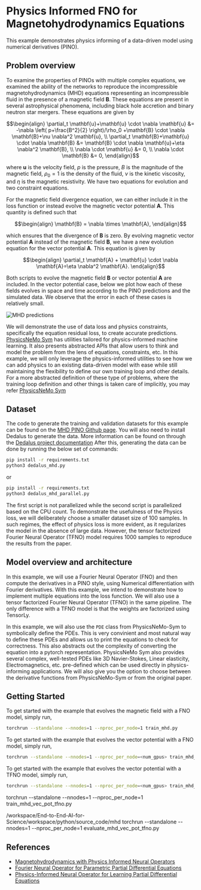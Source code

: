 # Physics Informed FNO for Magnetohydrodynamics Equations

This example demonstrates physics informing of a
data-driven model using numerical derivatives (PINO).

## Problem overview

To examine the properties of PINOs with multiple complex equations, we
examined the ability of the networks to reproduce the incompressible
magnetohydrodynamics (MHD) equations representing an incompressible fluid
in the presence of a magnetic field $\mathbf{B}$.
These equations are present in several astrophysical
phenomena, including black hole accretion and binary neutron star mergers.
These equations are given by

$$\begin{align}
\partial_t \mathbf{u}+\mathbf{u} \cdot \nabla \mathbf{u} &=
-\nabla \left( p+\frac{B^2}{2} \right)/\rho_0 +\mathbf{B}
\cdot \nabla \mathbf{B}+\nu \nabla^2 \mathbf{u}, \\
\partial_t \mathbf{B}+\mathbf{u} \cdot \nabla \mathbf{B} &=
\mathbf{B} \cdot \nabla \mathbf{u}+\eta \nabla^2 \mathbf{B}, \\
\nabla \cdot \mathbf{u} &= 0, \\
\nabla \cdot \mathbf{B} &= 0,
\end{align}$$

where $\mathbf{u}$ is the velocity field, $p$ is
the pressure, $B$ is the magnitude of the magnetic field, $\rho_0=1$
is the density of the fluid, $\nu$ is the kinetic viscosity,
and $\eta$ is the magnetic resistivity.  We have two equations
for evolution and two constraint equations.

For the magnetic field divergence equation, we can either include it
in the loss function or instead evolve the magnetic vector potential
$\mathbf{A}$. This quantity is defined such that

$$\begin{align}
\mathbf{B} = \nabla \times \mathbf{A},
\end{align}$$

which ensures that the divergence of $\mathbf{B}$ is zero. By evolving
magnetic vector potential $\mathbf{A}$
instead of the magnetic field $\mathbf{B}$, we have a new
evolution equation for the vector potential $\mathbf{A}$. This equation is given by

$$\begin{align}
\partial_t \mathbf{A} + \mathbf{u} \cdot \nabla \mathbf{A}=\eta \nabla^2 \mathbf{A}.
\end{align}$$

Both scripts to evolve the magnetic field $\mathbf{B}$ or vector potential
$\mathbf{A}$ are included.
In the vector potential case, below we plot how each of these
fields evolves in space and time according to the PINO predictions and the
simulated data.  We observe that the error in each of these cases is relatively small.

<!-- {: .center} -->
![MHD predictions](../../../docs/img/MHD_0_0.png)

We will demonstrate the use of data loss and physics constraints,
specifically the equation residual loss, to create accurate predictions.
[PhysicsNeMo Sym](https://github.com/NVIDIA/physicsnemo-sym)
has utilities tailored for physics-informed machine learning. It also presents
abstracted APIs that allow users to think and model the problem from the lens of
equations, constraints, etc. In this example, we will only leverage the physics-informed
utilities to see how we can add physics to an existing data-driven model with ease while
still maintaining the flexibility to define our own training loop and other details.
For a more abstracted definition of these type of problems, where the training loop
definition and other things is taken care of implicitly, you may refer
[PhysicsNeMo Sym](https://github.com/NVIDIA/physicsnemo-sym)

## Dataset

The code to generate the training and validation datasets for this example
can be found on the
[MHD PINO Github page](https://github.com/shawnrosofsky/mhd_pino/tree/master).
You will also need to install Dedalus to generate the data. More information
can be found on through the
[Dedalus project documentation](https://dedalus-project.readthedocs.io/en/latest/pages/installation.html)
After this, generating the data can be done by running
the below set of commands:

```bash
pip install -r requirements.txt
python3 dedalus_mhd.py
```

or

```bash
pip install -r requirements.txt
python3 dedalus_mhd_parallel.py
```

The first script is not parallelized while the second script is parallelized based
on the CPU count.
To demonstrate the usefulness of the Physics loss, we will deliberately choose a smaller
dataset size of 100 samples. In such regimes, the effect of physics loss is more
evident, as it regularizes the model in the absence of large data. However, the tensor
factorized Fourier Neural Operator (TFNO) model requires
1000 samples to reproduce the results from the paper.

## Model overview and architecture

In this example, we will use a Fourier Neural Operator (FNO) and then compute the
derivatives in a PINO style, using Numerical differentiation with Fourier derivatives.
With this example, we intend to demonstrate how to implement multiple
equations into the loss function. We will also use a tensor factorized Fourier Neural
Operator (TFNO) in the same pipeline. The only difference with a TFNO model
is that the weights are factorized using TensorLy.

In this example, we will also use the `PDE` class from PhysicsNeMo-Sym to symbolically define
the PDEs. This is very convinient and most natural way to define these PDEs and allows
us to print the equations to check for correctness. This also abstracts out the
complexity of converting the equation into a pytorch representation. PhysicsNeMo Sym also
provides several complex, well-tested PDEs like 3D Navier-Stokes, Linear elasticity,
Electromagnetics, etc. pre-defined which can be used directly in physics-informing
applications. We will also give you the option to choose between the
derivative functions from PhysicsNeMo-Sym or from the original paper.  

## Getting Started

To get started with the example that evolves the magnetic field with a
FNO model,
simply run,

```bash
torchrun --standalone --nnodes=1 --nproc_per_node=1 train_mhd.py
```

To get started with the example that evolves the vector potential with a
FNO model, simply run,

```bash
torchrun --standalone --nnodes=1 --nproc_per_node=<num_gpus> train_mhd_vec_pot.py
```

To get started with the example that evolves the vector potential
with a TFNO model, simply run,

```bash
torchrun --standalone --nnodes=1 --nproc_per_node=<num_gpus> train_mhd_vec_pot_tfno.py
```

torchrun --standalone --nnodes=1 --nproc_per_node=1 train_mhd_vec_pot_tfno.py

/workspace/End-to-End-AI-for-Science/workspace/python/source_code/mhd
torchrun --standalone --nnodes=1 --nproc_per_node=1 evaluate_mhd_vec_pot_tfno.py


## References

- [Magnetohydrodynamics with Physics Informed Neural Operators](https://arxiv.org/abs/2302.08332)
- [Fourier Neural Operator for Parametric Partial Differential Equations](https://arxiv.org/abs/2010.08895)
- [Physics-Informed Neural Operator for Learning Partial Differential Equations](https://arxiv.org/abs/2111.03794)
